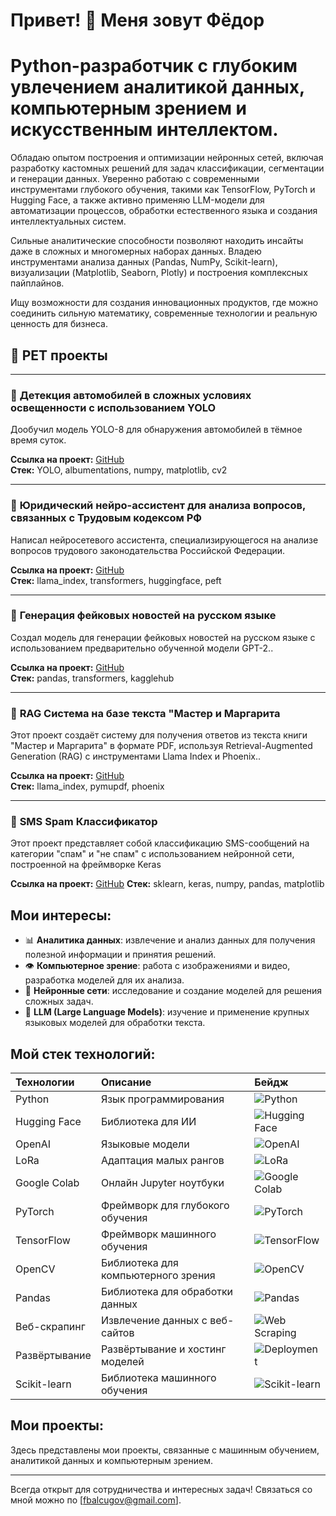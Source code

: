 # Привет! 👋 Меня зовут Фёдор

# Python-разработчик с глубоким увлечением аналитикой данных, компьютерным зрением и искусственным интеллектом.

Обладаю опытом построения и оптимизации нейронных сетей, включая разработку кастомных решений для задач классификации, сегментации и генерации данных. Уверенно работаю с современными инструментами глубокого обучения, такими как TensorFlow, PyTorch и Hugging Face, а также активно применяю LLM-модели для автоматизации процессов, обработки естественного языка и создания интеллектуальных систем.

Сильные аналитические способности позволяют находить инсайты даже в сложных и многомерных наборах данных. Владею инструментами анализа данных (Pandas, NumPy, Scikit-learn), визуализации (Matplotlib, Seaborn, Plotly) и построения комплексных пайплайнов.

Ищу возможности для создания инновационных продуктов, где можно соединить сильную математику, современные технологии и реальную ценность для бизнеса.

## 🚀 PET проекты

---

### 📌 **Детекция автомобилей в сложных условиях освещенности с использованием YOLO**  
Дообучил модель YOLO-8 для обнаружения автомобилей в тёмное время суток.  

**Ссылка на проект:** [GitHub](https://github.com/Fedor102/Using-YOLO-for-object-detection-in-difficult-lighting-conditions)  
**Стек:** YOLO, albumentations, numpy, matplotlib, cv2  

---

### 📌 **Юридический нейро-ассистент для анализа вопросов, связанных с Трудовым кодексом РФ**  
Написал нейросетевого ассистента, специализирующегося на анализе вопросов трудового законодательства Российской Федерации.  

**Ссылка на проект:** [GitHub](https://github.com/Fedor102/Legal-neuro-assistant)  
**Стек:** llama_index, transformers, huggingface, peft

---

### 📌 **Генерация фейковых новостей на русском языке**  
Создал модель для генерации фейковых новостей на русском языке с использованием предварительно обученной модели GPT-2..  

**Ссылка на проект:** [GitHub](https://github.com/Fedor102/Generator_FAKE_News)  
**Стек:** pandas, transformers, kagglehub 

---

### 📌 **RAG Система на базе текста "Мастер и Маргарита**  
Этот проект создаёт систему для получения ответов из текста книги "Мастер и Маргарита" в формате PDF, используя Retrieval-Augmented Generation (RAG) с инструментами Llama Index и Phoenix..  

**Ссылка на проект:** [GitHub](https://github.com/Fedor102/RAG-system)  
**Стек:** llama_index, pymupdf, phoenix 

---

### 📌 **SMS Spam Классификатор**  
Этот проект представляет собой классификацию SMS-сообщений на категории "спам" и "не спам" с использованием нейронной сети, построенной на фреймворке Keras

**Ссылка на проект:** [GitHub]([https://github.com/Fedor102/RAG-system](https://github.com/Fedor102/Spam-or-Not-Spam))  
**Стек:** sklearn, keras, numpy, pandas, matplotlib 


## Мои интересы:
- 📊 **Аналитика данных**: извлечение и анализ данных для получения полезной информации и принятия решений.
- 👁️ **Компьютерное зрение**: работа с изображениями и видео, разработка моделей для их анализа.
- 🧠 **Нейронные сети**: исследование и создание моделей для решения сложных задач.
- 🤖 **LLM (Large Language Models)**: изучение и применение крупных языковых моделей для обработки текста.
## Мой стек технологий:

<div>

| Технологии       | Описание                      | Бейдж                                                                                                 |
| :--------------- | :---------------------------- | :-------------------------------------------------------------------------------------------------- |
| Python           | Язык программирования         | ![Python](https://img.shields.io/badge/Python-Programming%20Language-blue)                          |
| Hugging Face     | Библиотека для ИИ             | ![Hugging Face](https://img.shields.io/badge/Hugging%20Face-AI%20Library-ff69b4)                    |
| OpenAI           | Языковые модели               | ![OpenAI](https://img.shields.io/badge/OpenAI-Language%20Models-00cc55)                             |
| LoRa             | Адаптация малых рангов        | ![LoRa](https://img.shields.io/badge/LoRa-Fine%20Tuning-blue)                                       |
| Google Colab     | Онлайн Jupyter ноутбуки       | ![Google Colab](https://img.shields.io/badge/Google%20Colab-Notebooks-yellow)                       |
| PyTorch          | Фреймворк для глубокого обучения | ![PyTorch](https://img.shields.io/badge/PyTorch-Deep%20Learning-red)                                |
| TensorFlow       | Фреймворк машинного обучения  | ![TensorFlow](https://img.shields.io/badge/TensorFlow-Machine%20Learning-blue)                      |
| OpenCV           | Библиотека для компьютерного зрения | ![OpenCV](https://img.shields.io/badge/OpenCV-Computer%20Vision-brightgreen)                        |
| Pandas           | Библиотека для обработки данных | ![Pandas](https://img.shields.io/badge/Pandas-Data%20Manipulation-blueviolet)                       |
| Веб-скрапинг     | Извлечение данных с веб-сайтов | ![Web Scraping](https://img.shields.io/badge/Web%20Scraping-Data%20Extraction-blue)                 |
| Развёртывание    | Развёртывание и хостинг моделей | ![Deployment](https://img.shields.io/badge/Deployment-Model%20Deployment%20and%20Hosting-lightblue) |
| Scikit-learn     | Библиотека машинного обучения | ![Scikit-learn](https://img.shields.io/badge/Scikit%20learn-Machine%20Learning-lightgreen)          |

</div>


## Мои проекты:
Здесь представлены мои проекты, связанные с машинным обучением, аналитикой данных и компьютерным зрением.

---

Всегда открыт для сотрудничества и интересных задач! Связаться со мной можно по [fbalcugov@gmail.com].


